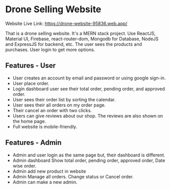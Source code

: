 # Drone Selling Website

Website Live Link: https://drone-website-95836.web.app/

That is a  drone selling website. It's a MERN stack project. Use ReactJS, Material UI, Firebase, react-router-dom, Mongodb for Database, NodeJS and ExpressJS for backend, etc. The user sees the products and purchases. User login to get more options. 

## Features - User
- User creates an account by email and password or using google sign-in.
- User place order.
- Login dashboard user see their total order, pending order, and approved order.
- User sees their order list by sorting the calendar.
- User sees their all orders on my order page.
- Their cancel an order with two clicks.
- Users can give reviews about our shop. The reviews are also shown on the home page.
- Full website is mobile-friendly.

## Features - Admin
- Admin and user login as the same page but, their dashboard is different.
- Admin dashboard Show total order, pending order, approved order, Date wise order.
- Admin add new product in website
- Admin Manage all orders. Change status or Cancel order.
- Admin can make a new admin.
